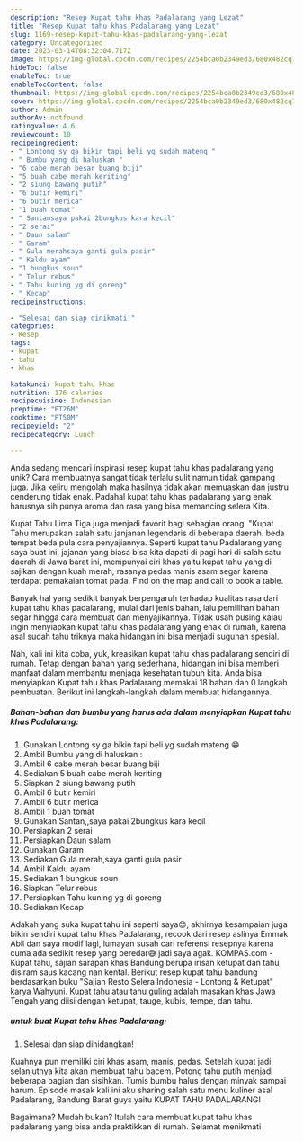 ```yaml
---
description: "Resep Kupat tahu khas Padalarang yang Lezat"
title: "Resep Kupat tahu khas Padalarang yang Lezat"
slug: 1169-resep-kupat-tahu-khas-padalarang-yang-lezat
category: Uncategorized
date: 2023-03-14T08:32:04.717Z
image: https://img-global.cpcdn.com/recipes/2254bca0b2349ed3/680x482cq70/kupat-tahu-khas-padalarang-foto-resep-utama.jpg
hideToc: false
enableToc: true
enableTocContent: false
thumbnail: https://img-global.cpcdn.com/recipes/2254bca0b2349ed3/680x482cq70/kupat-tahu-khas-padalarang-foto-resep-utama.jpg
cover: https://img-global.cpcdn.com/recipes/2254bca0b2349ed3/680x482cq70/kupat-tahu-khas-padalarang-foto-resep-utama.jpg
author: Admin
authorAv: notfound
ratingvalue: 4.6
reviewcount: 10
recipeingredient:
- " Lontong sy ga bikin tapi beli yg sudah mateng "
- " Bumbu yang di haluskan "
- "6 cabe merah besar buang biji"
- "5 buah cabe merah keriting"
- "2 siung bawang putih"
- "6 butir kemiri"
- "6 butir merica"
- "1 buah tomat"
- " Santansaya pakai 2bungkus kara kecil"
- "2 serai"
- " Daun salam"
- " Garam"
- " Gula merahsaya ganti gula pasir"
- " Kaldu ayam"
- "1 bungkus soun"
- " Telur rebus"
- " Tahu kuning yg di goreng"
- " Kecap"
recipeinstructions:

- "Selesai dan siap dinikmati!"
categories:
- Resep
tags:
- kupat
- tahu
- khas

katakunci: kupat tahu khas 
nutrition: 176 calories
recipecuisine: Indonesian
preptime: "PT26M"
cooktime: "PT50M"
recipeyield: "2"
recipecategory: Lunch

---
```





Anda sedang mencari inspirasi resep kupat tahu khas padalarang yang unik? Cara membuatnya sangat tidak terlalu sulit namun tidak gampang juga. Jika keliru mengolah maka hasilnya tidak akan memuaskan dan justru cenderung tidak enak. Padahal kupat tahu khas padalarang yang enak harusnya sih punya aroma dan rasa yang bisa memancing selera Kita.





Kupat Tahu Lima Tiga juga menjadi favorit bagi sebagian orang. &#34;Kupat Tahu merupakan salah satu janjanan legendaris di beberapa daerah. beda tempat beda pula cara penyajiannya. Seperti kupat tahu Padalarang yang saya buat ini, jajanan yang biasa bisa kita dapati di pagi hari di salah satu daerah di Jawa barat ini, mempunyai ciri khas yaitu kupat tahu yang di sajikan dengan kuah merah, rasanya pedas manis asam segar karena terdapat pemakaian tomat pada. Find on the map and call to book a table.

Banyak hal yang sedikit banyak berpengaruh terhadap kualitas rasa dari kupat tahu khas padalarang, mulai dari jenis bahan, lalu pemilihan bahan segar hingga cara membuat dan menyajikannya. Tidak usah pusing kalau ingin menyiapkan kupat tahu khas padalarang yang enak di rumah, karena asal sudah tahu triknya maka hidangan ini bisa menjadi suguhan spesial.






Nah, kali ini kita coba, yuk, kreasikan kupat tahu khas padalarang sendiri di rumah. Tetap dengan bahan yang sederhana, hidangan ini bisa memberi manfaat dalam membantu menjaga kesehatan tubuh kita. Anda bisa menyiapkan Kupat tahu khas Padalarang memakai 18 bahan dan 0 langkah pembuatan. Berikut ini langkah-langkah dalam membuat hidangannya.

<!--inarticleads1-->

##### Bahan-bahan dan bumbu yang harus ada dalam menyiapkan Kupat tahu khas Padalarang:

1. Gunakan  Lontong sy ga bikin tapi beli yg sudah mateng 😁
1. Ambil  Bumbu yang di haluskan :
1. Ambil 6 cabe merah besar buang biji
1. Sediakan 5 buah cabe merah keriting
1. Siapkan 2 siung bawang putih
1. Ambil 6 butir kemiri
1. Ambil 6 butir merica
1. Ambil 1 buah tomat
1. Gunakan  Santan,,saya pakai 2bungkus kara kecil
1. Persiapkan 2 serai
1. Persiapkan  Daun salam
1. Gunakan  Garam
1. Sediakan  Gula merah,saya ganti gula pasir
1. Ambil  Kaldu ayam
1. Sediakan 1 bungkus soun
1. Siapkan  Telur rebus
1. Persiapkan  Tahu kuning yg di goreng
1. Sediakan  Kecap


Adakah yang suka kupat tahu ini seperti saya😊, akhirnya kesampaian juga bikin sendiri kupat tahu khas Padalarang, recook dari resep aslinya Emmak Abil dan saya modif lagi, lumayan susah cari referensi resepnya karena cuma ada sedikit resep yang beredar😅 jadi saya agak. KOMPAS.com - Kupat tahu, sajian sarapan khas Bandung berupa irisan ketupat dan tahu disiram saus kacang nan kental. Berikut resep kupat tahu bandung berdasarkan buku &#34;Sajian Resto Selera Indonesia - Lontong &amp; Ketupat&#34; karya Wahyuni. Kupat tahu atau tahu guling adalah masakan khas Jawa Tengah yang diisi dengan ketupat, tauge, kubis, tempe, dan tahu. 

<!--inarticleads2-->

#####  untuk buat Kupat tahu khas Padalarang:


1. Selesai dan siap dihidangkan!

Kuahnya pun memiliki ciri khas asam, manis, pedas. Setelah kupat jadi, selanjutnya kita akan membuat tahu bacem. Potong tahu putih menjadi beberapa bagian dan sisihkan. Tumis bumbu halus dengan minyak sampai harum. Episode masak kali ini aku sharing salah satu menu kuliner asal Padalarang, Bandung Barat guys yaitu KUPAT TAHU PADALARANG! 

Bagaimana? Mudah bukan? Itulah cara membuat kupat tahu khas padalarang yang bisa anda praktikkan di rumah. Selamat menikmati
